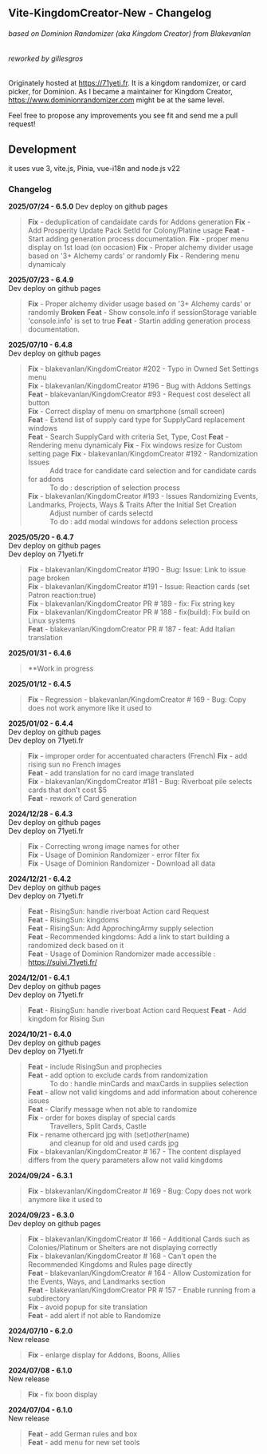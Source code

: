 ## Vite-KingdomCreator-New - Changelog
###### based on Dominion Randomizer (aka Kingdom Creator) from Blakevanlan
###### reworked by gillesgros

Originately hosted at https://71yeti.fr.
It is a kingdom randomizer, or card picker, for Dominion.
As I became a maintainer for Kingdom Creator, https://www.dominionrandomizer.com might be at the same level.

Feel free to propose any improvements you see fit and send me a pull request!

## Development
it uses vue 3, vite.js, Pinia, vue-i18n and node.js v22

### Changelog
**2025/07/24 - 6.5.0**
Dev deploy on github pages 
>**Fix** - deduplication of candaidate cards for Addons generation
>**Fix** - Add Prosperity Update Pack SetId for Colony/Platine usage
>**Feat** - Start adding generation process documentation.
>**Fix** - proper menu display on 1st load (on occasion)
>**Fix** - Proper alchemy divider usage based on '3+ Alchemy cards' or randomly
>**Fix** - Rendering menu dynamicaly

**2025/07/23 - 6.4.9**  
Dev deploy on github pages  
>**Fix** - Proper alchemy divider usage based on '3+ Alchemy cards' or randomly **Broken**
>**Feat** - Show console.info if sessionStorage variable 'console.info' is set to true
>**Feat** - Startin adding generation process documentation.

**2025/07/10 - 6.4.8**  
Dev deploy on github pages  
>**Fix** - blakevanlan/KingdomCreator #202 - Typo in Owned Set Settings menu  
>**Fix** - blakevanlan/KingdomCreator #196 - Bug with Addons Settings  
>**Feat** - blakevanlan/KingdomCreator #93 - Request cost deselect all button  
>**Fix** - Correct display of menu on smartphone (small screen)  
>**Feat** - Extend list of supply card type for SupplyCard replacement windows  
>**Feat** - Search SupplyCard with criteria Set, Type, Cost 
>**Feat** - Rendering menu dynamicaly
>**Fix** - Fix windows resize for Custom setting page
>**Fix** - blakevanlan/KingdomCreator #192 - Randomization Issues  
           Add trace for candidate card selection and for candidate cards for addons  
           To do : description of selection process    
>**Fix** - blakevanlan/KingdomCreator #193 - Issues Randomizing Events, Landmarks, Projects, Ways & Traits After the Initial Set Creation   
           Adjust number of cards selectd   
           To do : add modal windows for addons selection process   

**2025/05/20 - 6.4.7**  
Dev deploy on github pages  
Dev deploy on 71yeti.fr
>**Fix** - blakevanlan/KingdomCreator #190 - Bug: Issue: Link to issue page broken  
>**Fix** - blakevanlan/KingdomCreator #191 - Issue: Reaction cards (set Patron reaction:true)  
>**Fix** - blakevanlan/KingdomCreator PR # 189 - fix: Fix string key  
>**Fix** - blakevanlan/KingdomCreator PR # 188 - fix(build): Fix build on Linux systems  
>**Feat** - blakevanlan/KingdomCreator PR # 187 - feat: Add Italian translation

**2025/01/31 - 6.4.6**  
>**Work in progress

**2025/01/12 - 6.4.5**  
>**Fix** - Regression - blakevanlan/KingdomCreator # 169 - Bug: Copy does not work anymore like it used to

**2025/01/02 - 6.4.4**  
Dev deploy on github pages  
Dev deploy on 71yeti.fr
>**Fix** - improper order for accentuated characters (French)
>**Fix** - add rising sun no French images  
>**Feat** - add translation for no card image translated  
>**Fix** - blakevanlan/KingdomCreator #181 - Bug: Riverboat pile selects cards that don't cost $5  
>**Feat** - rework of Card generation 

**2024/12/28 - 6.4.3**  
Dev deploy on github pages  
Dev deploy on 71yeti.fr  
>**Fix** - Correcting wrong image names for other  
>**Fix** - Usage of Dominion Randomizer - error filter fix  
>**Fix** - Usage of Dominion Randomizer - Download all data  

**2024/12/21 - 6.4.2**  
Dev deploy on github pages  
Dev deploy on 71yeti.fr 
>**Feat** - RisingSun: handle riverboat Action card Request  
>**Feat** - RisingSun: kingdoms  
>**Feat** - RisingSun: Add ApprochingArmy supply selection  
>**Feat** - Recommended kingdoms: Add a link to start building a randomized deck based on it  
>**Feat** - Usage of Dominion Randomizer made accessible : https://suivi.71yeti.fr/  

**2024/12/01 - 6.4.1**  
Dev deploy on github pages  
Dev deploy on 71yeti.fr
>**Feat** - RisingSun: handle riverboat Action card Request
>**Feat** - Add kingdom for Rising Sun

**2024/10/21 - 6.4.0**  
Dev deploy on github pages  
Dev deploy on 71yeti.fr
>**Feat** - include RisingSun and prophecies  
>**Feat** - add option to exclude cards from randomization  
           To do : handle minCards and maxCards in supplies selection  
>**Feat** - allow not valid kingdoms and add information about coherence issues  
>**Feat** - Clarify message when not able to randomize  
>**Fix** - order for boxes display of special cards   
           Travellers, Split Cards, Castle  
>**Fix** - rename othercard jpg with (set)_other_(name)  
           and cleanup for old and used cards jpg  
>**Fix** - blakevanlan/KingdomCreator # 167 - The content displayed   differs from the query parameters allow not valid kingdoms  

**2024/09/24 - 6.3.1**  
>**Fix** - blakevanlan/KingdomCreator # 169 - Bug: Copy does not work anymore like it used to  

**2024/09/23 - 6.3.0**  
Dev deploy on github pages  
>**Fix** - blakevanlan/KingdomCreator # 166 - Additional Cards such as Colonies/Platinum or Shelters are not displaying correctly  
>**Fix** - blakevanlan/KingdomCreator # 168 - Can't open the Recommended Kingdoms and Rules page directly  
>**Feat** - blakevanlan/KingdomCreator # 164 - Allow Customization for the Events, Ways, and Landmarks section  
>**Feat** - blakevanlan/KingdomCreator PR # 157 - Enable running from a subdirectory  
>**Fix** - avoid popup for site translation  
>**Feat** - add alert if not able to Randomize  

**2024/07/10 - 6.2.0**  
New release  
>**Fix** - enlarge display for Addons, Boons, Allies  

**2024/07/08 - 6.1.0**  
New release  
>**Fix** - fix boon display  

**2024/07/04 - 6.1.0**  
New release  
>**Feat** - add German rules and box  
>**Feat** - add menu for new set tools  